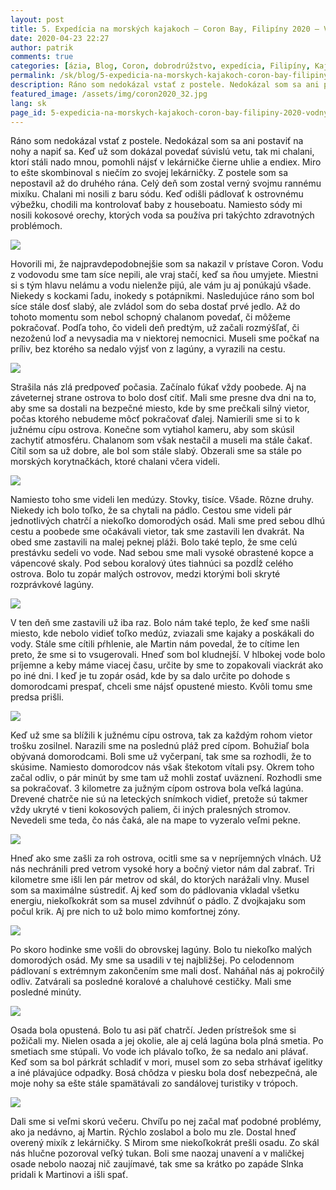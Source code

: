 ```yaml
---
layout: post
title: 5. Expedícia na morských kajakoch – Coron Bay, Filipíny 2020 – Vodný svet 2
date: 2020-04-23 22:27
author: patrik
comments: true
categories: [ázia, Blog, Coron, dobrodrúžstvo, expedícia, Filipíny, Kajak, kajak, manila, mindoro, morský kajak, outdoor, skladacie kajaky, Slovenčina]
permalink: /sk/blog/5-expedicia-na-morskych-kajakoch-coron-bay-filipiny-2020-vodny-svet-2/
description: Ráno som nedokázal vstať z postele. Nedokázal som sa ani postaviť na nohy a napiť sa. Keď už som dokázal povedať súvislú vetu, tak mi chalani, ktorí stáli nado mnou, pomohli nájsť v lekárničke čierne uhlie a endiex.
featured_image: /assets/img/coron2020_32.jpg
lang: sk
page_id: 5-expedicia-na-morskych-kajakoch-coron-bay-filipiny-2020-vodny-svet-2
---
```

Ráno som nedokázal vstať z postele. Nedokázal som sa ani postaviť na nohy a napiť sa. Keď už som dokázal povedať súvislú vetu, tak mi chalani, ktorí stáli nado mnou, pomohli nájsť v lekárničke čierne uhlie a endiex. Miro to ešte skombinoval s niečím zo svojej lekárničky. Z postele som sa nepostavil až do druhého rána. Celý deň som zostal verný svojmu rannému mixíku. Chalani mi nosili z baru sódu. Keď odišli pádlovať k ostrovnému výbežku, chodili ma kontrolovať baby z houseboatu. Namiesto sódy mi nosili kokosové orechy, ktorých voda sa používa pri takýchto zdravotných problémoch.

![](/assets/img/coron2020_32.jpg)

Hovorili mi, že najpravdepodobnejšie som sa nakazil v prístave Coron. Vodu z vodovodu sme tam síce nepili, ale vraj stačí, keď sa ňou umyjete. Miestni si s tým hlavu nelámu a vodu nielenže pijú, ale vám ju aj ponúkajú všade. Niekedy s kockami ľadu, inokedy s potápnikmi. Nasledujúce ráno som bol síce stále dosť slabý, ale zvládol som do seba dostať prvé jedlo. Až do tohoto momentu som nebol schopný chalanom povedať, či môžeme pokračovať. Podľa toho, čo videli deň predtým, už začali rozmýšľať, či nezoženú loď a nevysadia ma v niektorej nemocnici. Museli sme počkať na príliv, bez ktorého sa nedalo výjsť von z lagúny, a vyrazili na cestu.

![](/assets/img/coron2020_46.jpg)

Strašila nás zlá predpoveď počasia. Začínalo fúkať vždy poobede. Aj na záveternej strane ostrova to bolo dosť cítiť. Mali sme presne dva dni na to, aby sme sa dostali na bezpečné miesto, kde by sme prečkali silný vietor, počas ktorého nebudeme môcť pokračovať ďalej. Namierili sme si to k južnému cípu ostrova. Konečne som vytiahol kameru, aby som skúsil zachytiť atmosféru. Chalanom som však nestačil a museli ma stále čakať. Cítil som sa už dobre, ale bol som stále slabý. Obzerali sme sa stále po morských korytnačkách, ktoré chalani včera videli.

![](/assets/img/coron2020_44.jpg)

Namiesto toho sme videli len medúzy. Stovky, tisíce. Všade. Rôzne druhy. Niekedy ich bolo toľko, že sa chytali na pádlo. Cestou sme videli pár jednotlivých chatrčí a niekoľko domorodých osád. Mali sme pred sebou dlhú cestu a poobede sme očakávali vietor, tak sme zastavili len dvakrát. Na obed sme zastavili na malej peknej pláži. Bolo také teplo, že sme celú prestávku sedeli vo vode. Nad sebou sme mali vysoké obrastené kopce a vápencové skaly. Pod sebou koralový útes tiahnúci sa pozdĺž celého ostrova. Bolo tu zopár malých ostrovov, medzi ktorými boli skryté rozprávkové lagúny.

![](/assets/img/coron2020_48.jpg)

V ten deň sme zastavili už iba raz. Bolo nám také teplo, že keď sme našli miesto, kde nebolo vidieť toľko medúz, zviazali sme kajaky a poskákali do vody. Stále sme cítili pŕhlenie, ale Martin nám povedal, že to cítime len preto, že sme si to vsugerovali. Hneď som bol kludnejší. V hlbokej vode bolo príjemne a keby máme viacej času, určite by sme to zopakovali viackrát ako po iné dni. I keď je tu zopár osád, kde by sa dalo určite po dohode s domorodcami prespať, chceli sme nájsť opustené miesto. Kvôli tomu sme predsa prišli.

![](/assets/img/coron2020_33.jpg)

Keď už sme sa blížili k južnému cípu ostrova, tak za každým rohom vietor trošku zosilnel. Narazili sme na poslednú pláž pred cípom. Bohužiaľ bola obývaná domorodcami. Boli sme už vyčerpaní, tak sme sa rozhodli, že to skúsime. Namiesto domorodcov nás však štekotom vítali psy. Okrem toho začal odliv, o pár minút by sme tam už mohli zostať uväznení. Rozhodli sme sa pokračovať. 3 kilometre za južným cípom ostrova bola veľká lagúna. Drevené chatrče nie sú na leteckých snímkoch vidieť, pretože sú takmer vždy ukryté v tieni kokosových paliem, či iných pralesných stromov. Nevedeli sme teda, čo nás čaká, ale na mape to vyzeralo veľmi pekne.

![](/assets/img/coron2020_50.jpg)

Hneď ako sme zašli za roh ostrova, ocitli sme sa v nepríjemných vlnách. Už nás nechránili pred vetrom vysoké hory a bočný vietor nám dal zabrať. Tri kilometre sme išli len pár metrov od skál, do ktorých narážali vlny. Musel som sa maximálne sústrediť. Aj keď som do pádlovania vkladal všetku energiu, niekoľkokrát som sa musel zdvihnúť o pádlo. Z dvojkajaku som počul krik. Aj pre nich to už bolo mimo komfortnej zóny.

![](/assets/img/coron2020_34.jpg)

Po skoro hodinke sme vošli do obrovskej lagúny. Bolo tu niekoľko malých domorodých osád. My sme sa usadili v tej najbližšej. Po celodennom pádlovaní s extrémnym zakončením sme mali dosť. Naháňal nás aj pokročilý odliv. Zatvárali sa posledné koralové a chaluhové cestičky. Mali sme posledné minúty.

![](/assets/img/coron2020_35.jpg)

Osada bola opustená. Bolo tu asi päť chatrčí. Jeden prístrešok sme si požičali my. Nielen osada a jej okolie, ale aj celá lagúna bola plná smetia. Po smetiach sme stúpali. Vo vode ich plávalo toľko, že sa nedalo ani plávať. Keď som sa bol párkrát schladiť v mori, musel som zo seba strhávať igelitky a iné plávajúce odpadky. Bosá chôdza v piesku bola dosť nebezpečná, ale moje nohy sa ešte stále spamätávali zo sandálovej turistiky v trópoch.

![](/assets/img/coron2020_51.jpg)

Dali sme si veľmi skorú večeru. Chvíľu po nej začal mať podobné problémy, ako ja nedávno, aj Martin. Rýchlo zoslabol a bolo mu zle. Dostal hneď overený mixík z lekárničky. S Mirom sme niekoľkokrát prešli osadu. Zo skál nás hlučne pozoroval veľký tukan. Boli sme naozaj unavení a v maličkej osade nebolo naozaj nič zaujímavé, tak sme sa krátko po zapáde Slnka pridali k Martinovi a išli spať.
